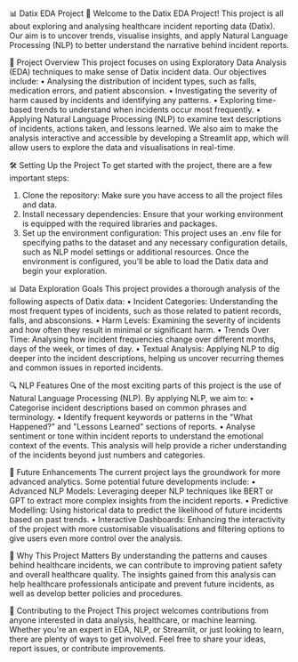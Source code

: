 📊 Datix EDA Project 🏥
Welcome to the Datix EDA Project! This project is all about exploring and analysing healthcare incident reporting data (Datix). Our aim is to uncover trends, visualise insights, and apply Natural Language Processing (NLP) to better understand the narrative behind incident reports.

🎯 Project Overview
This project focuses on using Exploratory Data Analysis (EDA) techniques to make sense of Datix incident data. Our objectives include:
•	Analysing the distribution of incident types, such as falls, medication errors, and patient absconsion.
•	Investigating the severity of harm caused by incidents and identifying any patterns.
•	Exploring time-based trends to understand when incidents occur most frequently.
•	Applying Natural Language Processing (NLP) to examine text descriptions of incidents, actions taken, and lessons learned.
We also aim to make the analysis interactive and accessible by developing a Streamlit app, which will allow users to explore the data and visualisations in real-time.

🛠️ Setting Up the Project
To get started with the project, there are a few important steps:
1.	Clone the repository: Make sure you have access to all the project files and data.
2.	Install necessary dependencies: Ensure that your working environment is equipped with the required libraries and packages.
3.	Set up the environment configuration: This project uses an .env file for specifying paths to the dataset and any necessary configuration details, such as NLP model settings or additional resources.
Once the environment is configured, you’ll be able to load the Datix data and begin your exploration.

📊 Data Exploration Goals
This project provides a thorough analysis of the following aspects of Datix data:
•	Incident Categories: Understanding the most frequent types of incidents, such as those related to patient records, falls, and absconsions.
•	Harm Levels: Examining the severity of incidents and how often they result in minimal or significant harm.
•	Trends Over Time: Analysing how incident frequencies change over different months, days of the week, or times of day.
•	Textual Analysis: Applying NLP to dig deeper into the incident descriptions, helping us uncover recurring themes and common issues in reported incidents.

🔍 NLP Features
One of the most exciting parts of this project is the use of Natural Language Processing (NLP). By applying NLP, we aim to:
•	Categorise incident descriptions based on common phrases and terminology.
•	Identify frequent keywords or patterns in the "What Happened?" and "Lessons Learned" sections of reports.
•	Analyse sentiment or tone within incident reports to understand the emotional context of the events.
This analysis will help provide a richer understanding of the incidents beyond just numbers and categories.

🚀 Future Enhancements
The current project lays the groundwork for more advanced analytics. Some potential future developments include:
•	Advanced NLP Models: Leveraging deeper NLP techniques like BERT or GPT to extract more complex insights from the incident reports.
•	Predictive Modelling: Using historical data to predict the likelihood of future incidents based on past trends.
•	Interactive Dashboards: Enhancing the interactivity of the project with more customisable visualisations and filtering options to give users even more control over the analysis.

🌟 Why This Project Matters
By understanding the patterns and causes behind healthcare incidents, we can contribute to improving patient safety and overall healthcare quality. The insights gained from this analysis can help healthcare professionals anticipate and prevent future incidents, as well as develop better policies and procedures.

🤝 Contributing to the Project
This project welcomes contributions from anyone interested in data analysis, healthcare, or machine learning. Whether you're an expert in EDA, NLP, or Streamlit, or just looking to learn, there are plenty of ways to get involved. Feel free to share your ideas, report issues, or contribute improvements.
